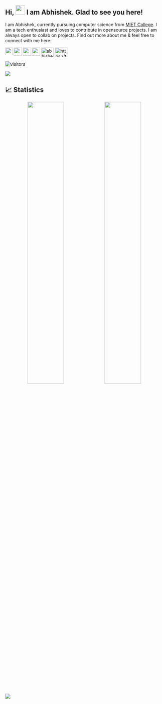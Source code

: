 ## Hi, <img src="https://raw.githubusercontent.com/aemmadi/aemmadi/master/wave.gif" width="30px"> I am Abhishek. Glad to see you here!

I am Abhishek, currently pursuing computer science from [MIET College](https://www.miet.ac.in/). I am a tech enthusiast and loves to contribute in opensource projects. I am always open to collab on projects. Find out more about me & feel free to connect with me here:


<p align="left">
<a href="https://dev.to/abhishek22512" target="blank"><img align="center" src="https://raw.githubusercontent.com/rahuldkjain/github-profile-readme-generator/master/src/images/icons/Social/devto.svg" alt="abhishek22512" height="30" width="40" />
</a>
<a href="https://www.linkedin.com/in/abhishek-kumar12/">
  <img align="left" width="24px" src="https://cdn-icons-png.flaticon.com/512/174/174857.png"  />
</a>
 <a href="mailto:abhishek22512@gmail.com">
  <img align="left" width="26px" src="https://cdn-icons-png.flaticon.com/512/281/281769.png" />
</a>
 <a href="https://www.instagram.com/abhishekk2132/">
  <img align="left" width="26px" src="https://upload.wikimedia.org/wikipedia/commons/thumb/a/a5/Instagram_icon.png/1024px-Instagram_icon.png" />
</a>
<a href="https://abhishekk.hashnode.dev/">
  <img align="left" width="26px" src="https://cdn.hashnode.com/res/hashnode/image/upload/v1611902473383/CDyAuTy75.png?auto=compress" />
</a>
<a href="https://twitter.com/AbhishekKtwt" target="blank"><img align="center" src="https://raw.githubusercontent.com/rahuldkjain/github-profile-readme-generator/master/src/images/icons/Social/twitter.svg" alt="https://twitter.com/AbhishekKtwt" height="30" width="40" />
</a>
  
![visitors](https://visitor-badge.laobi.icu/badge?page_id=abh139.abh139)
  
</p>


<div>
<img align="center" src="https://i.imgur.com/4ASafy0.png">
</div>


## 📈 Statistics 

<p align="center">
   <img width="48%" src="https://github-readme-stats.vercel.app/api?username=abh139&show_icons=true&theme=tokyonight" />
   <img width="48%" src="https://github-readme-streak-stats.herokuapp.com/?user=abh139&theme=tokyonight" />
</p>

<img src="https://activity-graph.herokuapp.com/graph?username=abh139&bg_color=0f2d3d&color=1cadfb&line=1cadfb&point=1cadfb&area=true&hide_border=true">

